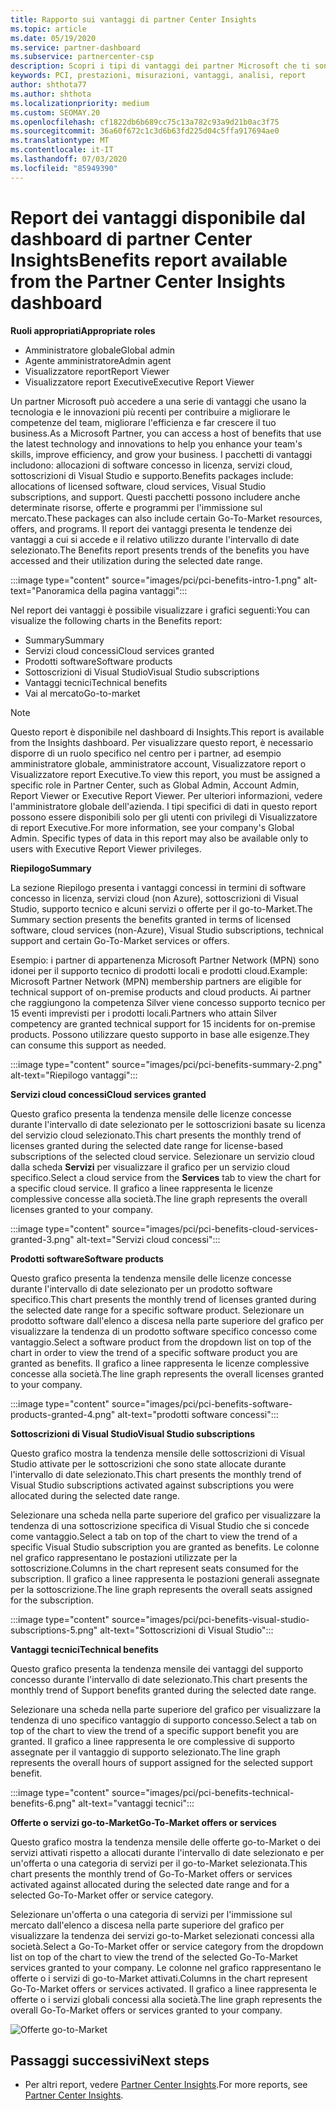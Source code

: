 ```yaml
---
title: Rapporto sui vantaggi di partner Center Insights
ms.topic: article
ms.date: 05/19/2020
ms.service: partner-dashboard
ms.subservice: partnercenter-csp
description: Scopri i tipi di vantaggi dei partner Microsoft che ti sono stati concessi per favorire la crescita del tuo business, migliorare l'efficienza e migliorare le competenze del team.
keywords: PCI, prestazioni, misurazioni, vantaggi, analisi, report
author: shthota77
ms.author: shthota
ms.localizationpriority: medium
ms.custom: SEOMAY.20
ms.openlocfilehash: cf1822db6b689cc75c13a782c93a9d21b0ac3f75
ms.sourcegitcommit: 36a60f672c1c3d6b63fd225d04c5ffa917694ae0
ms.translationtype: MT
ms.contentlocale: it-IT
ms.lasthandoff: 07/03/2020
ms.locfileid: "85949390"
---
```

# <a name="benefits-report-available-from-the-partner-center-insights-dashboard"></a><span data-ttu-id="28bb5-104">Report dei vantaggi disponibile dal dashboard di partner Center Insights</span><span class="sxs-lookup"><span data-stu-id="28bb5-104">Benefits report available from the Partner Center Insights dashboard</span></span>

<span data-ttu-id="28bb5-105">**Ruoli appropriati**</span><span class="sxs-lookup"><span data-stu-id="28bb5-105">**Appropriate roles**</span></span>

- <span data-ttu-id="28bb5-106">Amministratore globale</span><span class="sxs-lookup"><span data-stu-id="28bb5-106">Global admin</span></span>
- <span data-ttu-id="28bb5-107">Agente amministratore</span><span class="sxs-lookup"><span data-stu-id="28bb5-107">Admin agent</span></span>
- <span data-ttu-id="28bb5-108">Visualizzatore report</span><span class="sxs-lookup"><span data-stu-id="28bb5-108">Report Viewer</span></span>
- <span data-ttu-id="28bb5-109">Visualizzatore report Executive</span><span class="sxs-lookup"><span data-stu-id="28bb5-109">Executive Report Viewer</span></span>

<span data-ttu-id="28bb5-110">Un partner Microsoft può accedere a una serie di vantaggi che usano la tecnologia e le innovazioni più recenti per contribuire a migliorare le competenze del team, migliorare l'efficienza e far crescere il tuo business.</span><span class="sxs-lookup"><span data-stu-id="28bb5-110">As a Microsoft Partner, you can access a host of benefits that use the latest technology and innovations to help you enhance your team's skills, improve efficiency, and grow your business.</span></span> <span data-ttu-id="28bb5-111">I pacchetti di vantaggi includono: allocazioni di software concesso in licenza, servizi cloud, sottoscrizioni di Visual Studio e supporto.</span><span class="sxs-lookup"><span data-stu-id="28bb5-111">Benefits packages include: allocations of licensed software, cloud services, Visual Studio subscriptions, and support.</span></span> <span data-ttu-id="28bb5-112">Questi pacchetti possono includere anche determinate risorse, offerte e programmi per l'immissione sul mercato.</span><span class="sxs-lookup"><span data-stu-id="28bb5-112">These packages can also include certain Go-To-Market resources, offers, and programs.</span></span> <span data-ttu-id="28bb5-113">Il report dei vantaggi presenta le tendenze dei vantaggi a cui si accede e il relativo utilizzo durante l'intervallo di date selezionato.</span><span class="sxs-lookup"><span data-stu-id="28bb5-113">The Benefits report presents trends of the benefits you have accessed and their utilization during the selected date range.</span></span>

:::image type="content" source="images/pci/pci-benefits-intro-1.png" alt-text="Panoramica della pagina vantaggi":::

<span data-ttu-id="28bb5-115">Nel report dei vantaggi è possibile visualizzare i grafici seguenti:</span><span class="sxs-lookup"><span data-stu-id="28bb5-115">You can visualize the following charts in the Benefits report:</span></span>

- <span data-ttu-id="28bb5-116">Summary</span><span class="sxs-lookup"><span data-stu-id="28bb5-116">Summary</span></span>
- <span data-ttu-id="28bb5-117">Servizi cloud concessi</span><span class="sxs-lookup"><span data-stu-id="28bb5-117">Cloud services granted</span></span>
- <span data-ttu-id="28bb5-118">Prodotti software</span><span class="sxs-lookup"><span data-stu-id="28bb5-118">Software products</span></span>
- <span data-ttu-id="28bb5-119">Sottoscrizioni di Visual Studio</span><span class="sxs-lookup"><span data-stu-id="28bb5-119">Visual Studio subscriptions</span></span>
- <span data-ttu-id="28bb5-120">Vantaggi tecnici</span><span class="sxs-lookup"><span data-stu-id="28bb5-120">Technical benefits</span></span>
- <span data-ttu-id="28bb5-121">Vai al mercato</span><span class="sxs-lookup"><span data-stu-id="28bb5-121">Go-to-market</span></span>

 > [!NOTE]
 > <span data-ttu-id="28bb5-122">Questo report è disponibile nel dashboard di Insights.</span><span class="sxs-lookup"><span data-stu-id="28bb5-122">This report is available from the Insights dashboard.</span></span> <span data-ttu-id="28bb5-123">Per visualizzare questo report, è necessario disporre di un ruolo specifico nel centro per i partner, ad esempio amministratore globale, amministratore account, Visualizzatore report o Visualizzatore report Executive.</span><span class="sxs-lookup"><span data-stu-id="28bb5-123">To view this report, you must be assigned a specific role in Partner Center, such as Global Admin, Account Admin, Report Viewer or Executive Report Viewer.</span></span> <span data-ttu-id="28bb5-124">Per ulteriori informazioni, vedere l'amministratore globale dell'azienda. I tipi specifici di dati in questo report possono essere disponibili solo per gli utenti con privilegi di Visualizzatore di report Executive.</span><span class="sxs-lookup"><span data-stu-id="28bb5-124">For more information, see your company's Global Admin. Specific types of data in this report may also be available only to users with Executive Report Viewer privileges.</span></span>

<span data-ttu-id="28bb5-125">**Riepilogo**</span><span class="sxs-lookup"><span data-stu-id="28bb5-125">**Summary**</span></span>

<span data-ttu-id="28bb5-126">La sezione Riepilogo presenta i vantaggi concessi in termini di software concesso in licenza, servizi cloud (non Azure), sottoscrizioni di Visual Studio, supporto tecnico e alcuni servizi o offerte per il go-to-Market.</span><span class="sxs-lookup"><span data-stu-id="28bb5-126">The Summary section presents the benefits granted in terms of licensed software, cloud services (non-Azure), Visual Studio subscriptions, technical support and certain Go-To-Market services or offers.</span></span>

<span data-ttu-id="28bb5-127">Esempio: i partner di appartenenza Microsoft Partner Network (MPN) sono idonei per il supporto tecnico di prodotti locali e prodotti cloud.</span><span class="sxs-lookup"><span data-stu-id="28bb5-127">Example: Microsoft Partner Network (MPN) membership partners are eligible for technical support of on-premise products and cloud products.</span></span> <span data-ttu-id="28bb5-128">Ai partner che raggiungono la competenza Silver viene concesso supporto tecnico per 15 eventi imprevisti per i prodotti locali.</span><span class="sxs-lookup"><span data-stu-id="28bb5-128">Partners who attain Silver competency are granted technical support for 15 incidents for on-premise products.</span></span> <span data-ttu-id="28bb5-129">Possono utilizzare questo supporto in base alle esigenze.</span><span class="sxs-lookup"><span data-stu-id="28bb5-129">They can consume this support as needed.</span></span> 

:::image type="content" source="images/pci/pci-benefits-summary-2.png" alt-text="Riepilogo vantaggi":::

<span data-ttu-id="28bb5-131">**Servizi cloud concessi**</span><span class="sxs-lookup"><span data-stu-id="28bb5-131">**Cloud services granted**</span></span>

<span data-ttu-id="28bb5-132">Questo grafico presenta la tendenza mensile delle licenze concesse durante l'intervallo di date selezionato per le sottoscrizioni basate su licenza del servizio cloud selezionato.</span><span class="sxs-lookup"><span data-stu-id="28bb5-132">This chart presents the monthly trend of licenses granted during the selected date range for license-based subscriptions of the selected cloud service.</span></span>
<span data-ttu-id="28bb5-133">Selezionare un servizio cloud dalla scheda **Servizi** per visualizzare il grafico per un servizio cloud specifico.</span><span class="sxs-lookup"><span data-stu-id="28bb5-133">Select a cloud service from the **Services** tab to view the chart for a specific cloud service.</span></span> <span data-ttu-id="28bb5-134">Il grafico a linee rappresenta le licenze complessive concesse alla società.</span><span class="sxs-lookup"><span data-stu-id="28bb5-134">The line graph represents the overall licenses granted to your company.</span></span>

:::image type="content" source="images/pci/pci-benefits-cloud-services-granted-3.png" alt-text="Servizi cloud concessi":::

<span data-ttu-id="28bb5-136">**Prodotti software**</span><span class="sxs-lookup"><span data-stu-id="28bb5-136">**Software products**</span></span>

<span data-ttu-id="28bb5-137">Questo grafico presenta la tendenza mensile delle licenze concesse durante l'intervallo di date selezionato per un prodotto software specifico.</span><span class="sxs-lookup"><span data-stu-id="28bb5-137">This chart presents the monthly trend of licenses granted during the selected date range for a specific software product.</span></span> <span data-ttu-id="28bb5-138">Selezionare un prodotto software dall'elenco a discesa nella parte superiore del grafico per visualizzare la tendenza di un prodotto software specifico concesso come vantaggio.</span><span class="sxs-lookup"><span data-stu-id="28bb5-138">Select a software product from the dropdown list on top of the chart in order to view the trend of a specific software product you are granted as benefits.</span></span> <span data-ttu-id="28bb5-139">Il grafico a linee rappresenta le licenze complessive concesse alla società.</span><span class="sxs-lookup"><span data-stu-id="28bb5-139">The line graph represents the overall licenses granted to your company.</span></span>

:::image type="content" source="images/pci/pci-benefits-software-products-granted-4.png" alt-text="prodotti software concessi":::

<span data-ttu-id="28bb5-141">**Sottoscrizioni di Visual Studio**</span><span class="sxs-lookup"><span data-stu-id="28bb5-141">**Visual Studio subscriptions**</span></span>

<span data-ttu-id="28bb5-142">Questo grafico mostra la tendenza mensile delle sottoscrizioni di Visual Studio attivate per le sottoscrizioni che sono state allocate durante l'intervallo di date selezionato.</span><span class="sxs-lookup"><span data-stu-id="28bb5-142">This chart presents the monthly trend of Visual Studio subscriptions activated against subscriptions you were allocated during the selected date range.</span></span>

<span data-ttu-id="28bb5-143">Selezionare una scheda nella parte superiore del grafico per visualizzare la tendenza di una sottoscrizione specifica di Visual Studio che si concede come vantaggio.</span><span class="sxs-lookup"><span data-stu-id="28bb5-143">Select a tab on top of the chart to view the trend of a specific Visual Studio subscription you are granted as benefits.</span></span> <span data-ttu-id="28bb5-144">Le colonne nel grafico rappresentano le postazioni utilizzate per la sottoscrizione.</span><span class="sxs-lookup"><span data-stu-id="28bb5-144">Columns in the chart represent seats consumed for the subscription.</span></span> <span data-ttu-id="28bb5-145">Il grafico a linee rappresenta le postazioni generali assegnate per la sottoscrizione.</span><span class="sxs-lookup"><span data-stu-id="28bb5-145">The line graph represents the overall seats assigned for the subscription.</span></span>

:::image type="content" source="images/pci/pci-benefits-visual-studio-subscriptions-5.png" alt-text="Sottoscrizioni di Visual Studio":::

<span data-ttu-id="28bb5-147">**Vantaggi tecnici**</span><span class="sxs-lookup"><span data-stu-id="28bb5-147">**Technical benefits**</span></span>

<span data-ttu-id="28bb5-148">Questo grafico presenta la tendenza mensile dei vantaggi del supporto concesso durante l'intervallo di date selezionato.</span><span class="sxs-lookup"><span data-stu-id="28bb5-148">This chart presents the monthly trend of Support benefits granted during the selected date range.</span></span>

<span data-ttu-id="28bb5-149">Selezionare una scheda nella parte superiore del grafico per visualizzare la tendenza di uno specifico vantaggio di supporto concesso.</span><span class="sxs-lookup"><span data-stu-id="28bb5-149">Select a tab on top of the chart to view the trend of a specific support benefit you are granted.</span></span> <span data-ttu-id="28bb5-150">Il grafico a linee rappresenta le ore complessive di supporto assegnate per il vantaggio di supporto selezionato.</span><span class="sxs-lookup"><span data-stu-id="28bb5-150">The line graph represents the overall hours of support assigned for the selected support benefit.</span></span>

:::image type="content" source="images/pci/pci-benefits-technical-benefits-6.png" alt-text="vantaggi tecnici":::

<span data-ttu-id="28bb5-152">**Offerte o servizi go-to-Market**</span><span class="sxs-lookup"><span data-stu-id="28bb5-152">**Go-To-Market offers or services**</span></span>

<span data-ttu-id="28bb5-153">Questo grafico mostra la tendenza mensile delle offerte go-to-Market o dei servizi attivati rispetto a allocati durante l'intervallo di date selezionato e per un'offerta o una categoria di servizi per il go-to-Market selezionata.</span><span class="sxs-lookup"><span data-stu-id="28bb5-153">This chart presents the monthly trend of Go-To-Market offers or services activated against allocated during the selected date range and for a selected Go-To-Market offer or service category.</span></span>

<span data-ttu-id="28bb5-154">Selezionare un'offerta o una categoria di servizi per l'immissione sul mercato dall'elenco a discesa nella parte superiore del grafico per visualizzare la tendenza dei servizi go-to-Market selezionati concessi alla società.</span><span class="sxs-lookup"><span data-stu-id="28bb5-154">Select a Go-To-Market offer or service category from the dropdown list on top of the chart to view the trend of the selected Go-To-Market services granted to your company.</span></span> <span data-ttu-id="28bb5-155">Le colonne nel grafico rappresentano le offerte o i servizi di go-to-Market attivati.</span><span class="sxs-lookup"><span data-stu-id="28bb5-155">Columns in the chart represent Go-To-Market offers or services activated.</span></span> <span data-ttu-id="28bb5-156">Il grafico a linee rappresenta le offerte o i servizi globali concessi alla società.</span><span class="sxs-lookup"><span data-stu-id="28bb5-156">The line graph represents the overall Go-To-Market offers or services granted to your company.</span></span>

![Offerte go-to-Market](images/pci/pci-benefits-go-to-market-7.png)

## <a name="next-steps"></a><span data-ttu-id="28bb5-158">Passaggi successivi</span><span class="sxs-lookup"><span data-stu-id="28bb5-158">Next steps</span></span>

- <span data-ttu-id="28bb5-159">Per altri report, vedere [Partner Center Insights](partner-center-insights.md).</span><span class="sxs-lookup"><span data-stu-id="28bb5-159">For more reports, see [Partner Center Insights](partner-center-insights.md).</span></span>
